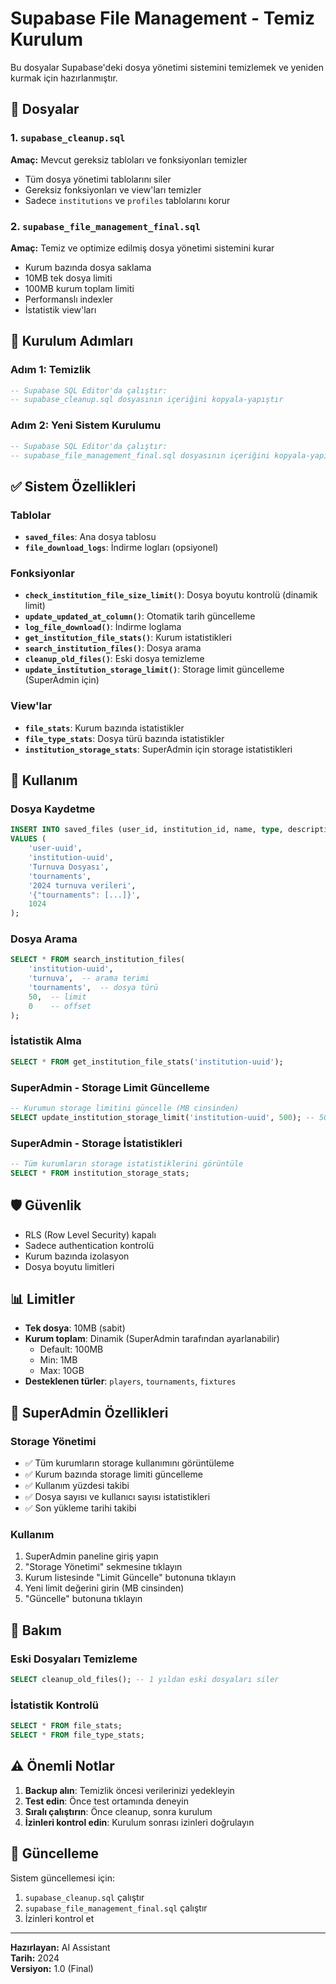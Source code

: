 # Supabase File Management - Temiz Kurulum

Bu dosyalar Supabase'deki dosya yönetimi sistemini temizlemek ve yeniden kurmak için hazırlanmıştır.

## 📁 Dosyalar

### 1. `supabase_cleanup.sql`

**Amaç:** Mevcut gereksiz tabloları ve fonksiyonları temizler

- Tüm dosya yönetimi tablolarını siler
- Gereksiz fonksiyonları ve view'ları temizler
- Sadece `institutions` ve `profiles` tablolarını korur

### 2. `supabase_file_management_final.sql`

**Amaç:** Temiz ve optimize edilmiş dosya yönetimi sistemini kurar

- Kurum bazında dosya saklama
- 10MB tek dosya limiti
- 100MB kurum toplam limiti
- Performanslı indexler
- İstatistik view'ları

## 🚀 Kurulum Adımları

### Adım 1: Temizlik

```sql
-- Supabase SQL Editor'da çalıştır:
-- supabase_cleanup.sql dosyasının içeriğini kopyala-yapıştır
```

### Adım 2: Yeni Sistem Kurulumu

```sql
-- Supabase SQL Editor'da çalıştır:
-- supabase_file_management_final.sql dosyasının içeriğini kopyala-yapıştır
```

## ✅ Sistem Özellikleri

### Tablolar

- **`saved_files`**: Ana dosya tablosu
- **`file_download_logs`**: İndirme logları (opsiyonel)

### Fonksiyonlar

- **`check_institution_file_size_limit()`**: Dosya boyutu kontrolü (dinamik limit)
- **`update_updated_at_column()`**: Otomatik tarih güncelleme
- **`log_file_download()`**: İndirme loglama
- **`get_institution_file_stats()`**: Kurum istatistikleri
- **`search_institution_files()`**: Dosya arama
- **`cleanup_old_files()`**: Eski dosya temizleme
- **`update_institution_storage_limit()`**: Storage limit güncelleme (SuperAdmin için)

### View'lar

- **`file_stats`**: Kurum bazında istatistikler
- **`file_type_stats`**: Dosya türü bazında istatistikler
- **`institution_storage_stats`**: SuperAdmin için storage istatistikleri

## 🔧 Kullanım

### Dosya Kaydetme

```sql
INSERT INTO saved_files (user_id, institution_id, name, type, description, file_data, file_size)
VALUES (
    'user-uuid',
    'institution-uuid',
    'Turnuva Dosyası',
    'tournaments',
    '2024 turnuva verileri',
    '{"tournaments": [...]}',
    1024
);
```

### Dosya Arama

```sql
SELECT * FROM search_institution_files(
    'institution-uuid',
    'turnuva',  -- arama terimi
    'tournaments',  -- dosya türü
    50,  -- limit
    0    -- offset
);
```

### İstatistik Alma

```sql
SELECT * FROM get_institution_file_stats('institution-uuid');
```

### SuperAdmin - Storage Limit Güncelleme

```sql
-- Kurumun storage limitini güncelle (MB cinsinden)
SELECT update_institution_storage_limit('institution-uuid', 500); -- 500MB
```

### SuperAdmin - Storage İstatistikleri

```sql
-- Tüm kurumların storage istatistiklerini görüntüle
SELECT * FROM institution_storage_stats;
```

## 🛡️ Güvenlik

- RLS (Row Level Security) kapalı
- Sadece authentication kontrolü
- Kurum bazında izolasyon
- Dosya boyutu limitleri

## 📊 Limitler

- **Tek dosya**: 10MB (sabit)
- **Kurum toplam**: Dinamik (SuperAdmin tarafından ayarlanabilir)
  - Default: 100MB
  - Min: 1MB
  - Max: 10GB
- **Desteklenen türler**: `players`, `tournaments`, `fixtures`

## 👑 SuperAdmin Özellikleri

### Storage Yönetimi

- ✅ Tüm kurumların storage kullanımını görüntüleme
- ✅ Kurum bazında storage limiti güncelleme
- ✅ Kullanım yüzdesi takibi
- ✅ Dosya sayısı ve kullanıcı sayısı istatistikleri
- ✅ Son yükleme tarihi takibi

### Kullanım

1. SuperAdmin paneline giriş yapın
2. "Storage Yönetimi" sekmesine tıklayın
3. Kurum listesinde "Limit Güncelle" butonuna tıklayın
4. Yeni limit değerini girin (MB cinsinden)
5. "Güncelle" butonuna tıklayın

## 🧹 Bakım

### Eski Dosyaları Temizleme

```sql
SELECT cleanup_old_files(); -- 1 yıldan eski dosyaları siler
```

### İstatistik Kontrolü

```sql
SELECT * FROM file_stats;
SELECT * FROM file_type_stats;
```

## ⚠️ Önemli Notlar

1. **Backup alın**: Temizlik öncesi verilerinizi yedekleyin
2. **Test edin**: Önce test ortamında deneyin
3. **Sıralı çalıştırın**: Önce cleanup, sonra kurulum
4. **İzinleri kontrol edin**: Kurulum sonrası izinleri doğrulayın

## 🔄 Güncelleme

Sistem güncellemesi için:

1. `supabase_cleanup.sql` çalıştır
2. `supabase_file_management_final.sql` çalıştır
3. İzinleri kontrol et

---

**Hazırlayan:** AI Assistant  
**Tarih:** 2024  
**Versiyon:** 1.0 (Final)
